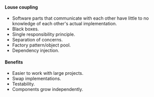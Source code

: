 #### Louse coupling

* Software parts that communicate with each other have little to no knowledge of each other's actual implementation.
* Black boxes.
* Single responsibility principle.
* Separation of concerns.
* Factory pattern/object pool.
* Dependency injection.

#### Benefits

* Easier to work with large projects.
* Swap implementations.
* Testability.
* Components grow independently.